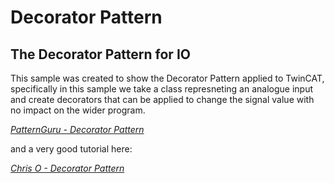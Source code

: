 # Decorator Pattern

## The Decorator Pattern for IO

This sample was created to show the Decorator Pattern applied to TwinCAT, specifically in this sample we take a class represneting an analogue input and create decorators that can be applied to change the signal value with no impact on the wider program.

*[PatternGuru - Decorator Pattern](https://refactoring.guru/design-patterns/decorator)*

and a very good tutorial here:

*[Chris O - Decorator Pattern](https://www.youtube.com/watch?v=GCraGHx6gso)*
